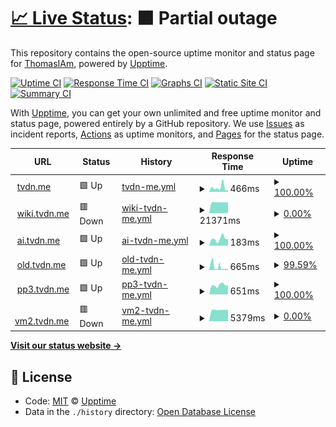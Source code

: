 # [📈 Live Status](https://status.tvdn.me): <!--live status--> **🟧 Partial outage**

This repository contains the open-source uptime monitor and status page for [ThomasIAm](https://github.com/ThomasIAm), powered by [Upptime](https://github.com/upptime/upptime).

[![Uptime CI](https://github.com/ThomasIAm/upptime/workflows/Uptime%20CI/badge.svg)](https://github.com/ThomasIAm/upptime/actions?query=workflow%3A%22Uptime+CI%22)
[![Response Time CI](https://github.com/koj-co/upptime/workflows/Response%20Time%20CI/badge.svg)](https://github.com/koj-co/upptime/actions?query=workflow%3A%22Response+Time+CI%22)
[![Graphs CI](https://github.com/ThomasIAm/upptime/workflows/Graphs%20CI/badge.svg)](https://github.com/ThomasIAm/upptime/actions?query=workflow%3A%22Graphs+CI%22)
[![Static Site CI](https://github.com/koj-co/upptime/workflows/Static%20Site%20CI/badge.svg)](https://github.com/koj-co/upptime/actions?query=workflow%3A%22Static+Site+CI%22)
[![Summary CI](https://github.com/koj-co/upptime/workflows/Summary%20CI/badge.svg)](https://github.com/koj-co/upptime/actions?query=workflow%3A%22Summary+CI%22)

With [Upptime](https://upptime.js.org), you can get your own unlimited and free uptime monitor and status page, powered entirely by a GitHub repository. We use [Issues](https://github.com/upptime/upptime/issues) as incident reports, [Actions](https://github.com/ThomasIAm/upptime/actions) as uptime monitors, and [Pages](https://demo.upptime.js.org) for the status page.

<!--start: status pages-->
<!-- This summary is generated by Upptime (https://github.com/upptime/upptime) -->
<!-- Do not edit this manually, your changes will be overwritten -->
<!-- prettier-ignore -->
| URL | Status | History | Response Time | Uptime |
| --- | ------ | ------- | ------------- | ------ |
| <img alt="" src="https://favicons.githubusercontent.com/tvdn.me" height="13"> [tvdn.me](https://tvdn.me) | 🟩 Up | [tvdn-me.yml](https://github.com/ThomasIAm/upptime/commits/HEAD/history/tvdn-me.yml) | <details><summary><img alt="Response time graph" src="./graphs/tvdn-me/response-time-week.png" height="20"> 466ms</summary><br><a href="https://status.tvdn.me/history/tvdn-me"><img alt="Response time 250" src="https://img.shields.io/endpoint?url=https%3A%2F%2Fraw.githubusercontent.com%2FThomasIAm%2Fupptime%2FHEAD%2Fapi%2Ftvdn-me%2Fresponse-time.json"></a><br><a href="https://status.tvdn.me/history/tvdn-me"><img alt="24-hour response time 307" src="https://img.shields.io/endpoint?url=https%3A%2F%2Fraw.githubusercontent.com%2FThomasIAm%2Fupptime%2FHEAD%2Fapi%2Ftvdn-me%2Fresponse-time-day.json"></a><br><a href="https://status.tvdn.me/history/tvdn-me"><img alt="7-day response time 466" src="https://img.shields.io/endpoint?url=https%3A%2F%2Fraw.githubusercontent.com%2FThomasIAm%2Fupptime%2FHEAD%2Fapi%2Ftvdn-me%2Fresponse-time-week.json"></a><br><a href="https://status.tvdn.me/history/tvdn-me"><img alt="30-day response time 278" src="https://img.shields.io/endpoint?url=https%3A%2F%2Fraw.githubusercontent.com%2FThomasIAm%2Fupptime%2FHEAD%2Fapi%2Ftvdn-me%2Fresponse-time-month.json"></a><br><a href="https://status.tvdn.me/history/tvdn-me"><img alt="1-year response time 262" src="https://img.shields.io/endpoint?url=https%3A%2F%2Fraw.githubusercontent.com%2FThomasIAm%2Fupptime%2FHEAD%2Fapi%2Ftvdn-me%2Fresponse-time-year.json"></a></details> | <details><summary><a href="https://status.tvdn.me/history/tvdn-me">100.00%</a></summary><a href="https://status.tvdn.me/history/tvdn-me"><img alt="All-time uptime 99.88%" src="https://img.shields.io/endpoint?url=https%3A%2F%2Fraw.githubusercontent.com%2FThomasIAm%2Fupptime%2FHEAD%2Fapi%2Ftvdn-me%2Fuptime.json"></a><br><a href="https://status.tvdn.me/history/tvdn-me"><img alt="24-hour uptime 100.00%" src="https://img.shields.io/endpoint?url=https%3A%2F%2Fraw.githubusercontent.com%2FThomasIAm%2Fupptime%2FHEAD%2Fapi%2Ftvdn-me%2Fuptime-day.json"></a><br><a href="https://status.tvdn.me/history/tvdn-me"><img alt="7-day uptime 100.00%" src="https://img.shields.io/endpoint?url=https%3A%2F%2Fraw.githubusercontent.com%2FThomasIAm%2Fupptime%2FHEAD%2Fapi%2Ftvdn-me%2Fuptime-week.json"></a><br><a href="https://status.tvdn.me/history/tvdn-me"><img alt="30-day uptime 99.95%" src="https://img.shields.io/endpoint?url=https%3A%2F%2Fraw.githubusercontent.com%2FThomasIAm%2Fupptime%2FHEAD%2Fapi%2Ftvdn-me%2Fuptime-month.json"></a><br><a href="https://status.tvdn.me/history/tvdn-me"><img alt="1-year uptime 99.97%" src="https://img.shields.io/endpoint?url=https%3A%2F%2Fraw.githubusercontent.com%2FThomasIAm%2Fupptime%2FHEAD%2Fapi%2Ftvdn-me%2Fuptime-year.json"></a></details>
| <img alt="" src="https://favicons.githubusercontent.com/wiki.tvdn.me" height="13"> [wiki.tvdn.me](https://wiki.tvdn.me) | 🟥 Down | [wiki-tvdn-me.yml](https://github.com/ThomasIAm/upptime/commits/HEAD/history/wiki-tvdn-me.yml) | <details><summary><img alt="Response time graph" src="./graphs/wiki-tvdn-me/response-time-week.png" height="20"> 21371ms</summary><br><a href="https://status.tvdn.me/history/wiki-tvdn-me"><img alt="Response time 6133" src="https://img.shields.io/endpoint?url=https%3A%2F%2Fraw.githubusercontent.com%2FThomasIAm%2Fupptime%2FHEAD%2Fapi%2Fwiki-tvdn-me%2Fresponse-time.json"></a><br><a href="https://status.tvdn.me/history/wiki-tvdn-me"><img alt="24-hour response time 21367" src="https://img.shields.io/endpoint?url=https%3A%2F%2Fraw.githubusercontent.com%2FThomasIAm%2Fupptime%2FHEAD%2Fapi%2Fwiki-tvdn-me%2Fresponse-time-day.json"></a><br><a href="https://status.tvdn.me/history/wiki-tvdn-me"><img alt="7-day response time 21371" src="https://img.shields.io/endpoint?url=https%3A%2F%2Fraw.githubusercontent.com%2FThomasIAm%2Fupptime%2FHEAD%2Fapi%2Fwiki-tvdn-me%2Fresponse-time-week.json"></a><br><a href="https://status.tvdn.me/history/wiki-tvdn-me"><img alt="30-day response time 19406" src="https://img.shields.io/endpoint?url=https%3A%2F%2Fraw.githubusercontent.com%2FThomasIAm%2Fupptime%2FHEAD%2Fapi%2Fwiki-tvdn-me%2Fresponse-time-month.json"></a><br><a href="https://status.tvdn.me/history/wiki-tvdn-me"><img alt="1-year response time 8842" src="https://img.shields.io/endpoint?url=https%3A%2F%2Fraw.githubusercontent.com%2FThomasIAm%2Fupptime%2FHEAD%2Fapi%2Fwiki-tvdn-me%2Fresponse-time-year.json"></a></details> | <details><summary><a href="https://status.tvdn.me/history/wiki-tvdn-me">0.00%</a></summary><a href="https://status.tvdn.me/history/wiki-tvdn-me"><img alt="All-time uptime 62.67%" src="https://img.shields.io/endpoint?url=https%3A%2F%2Fraw.githubusercontent.com%2FThomasIAm%2Fupptime%2FHEAD%2Fapi%2Fwiki-tvdn-me%2Fuptime.json"></a><br><a href="https://status.tvdn.me/history/wiki-tvdn-me"><img alt="24-hour uptime 0.00%" src="https://img.shields.io/endpoint?url=https%3A%2F%2Fraw.githubusercontent.com%2FThomasIAm%2Fupptime%2FHEAD%2Fapi%2Fwiki-tvdn-me%2Fuptime-day.json"></a><br><a href="https://status.tvdn.me/history/wiki-tvdn-me"><img alt="7-day uptime 0.00%" src="https://img.shields.io/endpoint?url=https%3A%2F%2Fraw.githubusercontent.com%2FThomasIAm%2Fupptime%2FHEAD%2Fapi%2Fwiki-tvdn-me%2Fuptime-week.json"></a><br><a href="https://status.tvdn.me/history/wiki-tvdn-me"><img alt="30-day uptime 10.74%" src="https://img.shields.io/endpoint?url=https%3A%2F%2Fraw.githubusercontent.com%2FThomasIAm%2Fupptime%2FHEAD%2Fapi%2Fwiki-tvdn-me%2Fuptime-month.json"></a><br><a href="https://status.tvdn.me/history/wiki-tvdn-me"><img alt="1-year uptime 41.94%" src="https://img.shields.io/endpoint?url=https%3A%2F%2Fraw.githubusercontent.com%2FThomasIAm%2Fupptime%2FHEAD%2Fapi%2Fwiki-tvdn-me%2Fuptime-year.json"></a></details>
| <img alt="" src="https://favicons.githubusercontent.com/ai.tvdn.me" height="13"> [ai.tvdn.me](https://ai.tvdn.me) | 🟩 Up | [ai-tvdn-me.yml](https://github.com/ThomasIAm/upptime/commits/HEAD/history/ai-tvdn-me.yml) | <details><summary><img alt="Response time graph" src="./graphs/ai-tvdn-me/response-time-week.png" height="20"> 183ms</summary><br><a href="https://status.tvdn.me/history/ai-tvdn-me"><img alt="Response time 314" src="https://img.shields.io/endpoint?url=https%3A%2F%2Fraw.githubusercontent.com%2FThomasIAm%2Fupptime%2FHEAD%2Fapi%2Fai-tvdn-me%2Fresponse-time.json"></a><br><a href="https://status.tvdn.me/history/ai-tvdn-me"><img alt="24-hour response time 152" src="https://img.shields.io/endpoint?url=https%3A%2F%2Fraw.githubusercontent.com%2FThomasIAm%2Fupptime%2FHEAD%2Fapi%2Fai-tvdn-me%2Fresponse-time-day.json"></a><br><a href="https://status.tvdn.me/history/ai-tvdn-me"><img alt="7-day response time 183" src="https://img.shields.io/endpoint?url=https%3A%2F%2Fraw.githubusercontent.com%2FThomasIAm%2Fupptime%2FHEAD%2Fapi%2Fai-tvdn-me%2Fresponse-time-week.json"></a><br><a href="https://status.tvdn.me/history/ai-tvdn-me"><img alt="30-day response time 168" src="https://img.shields.io/endpoint?url=https%3A%2F%2Fraw.githubusercontent.com%2FThomasIAm%2Fupptime%2FHEAD%2Fapi%2Fai-tvdn-me%2Fresponse-time-month.json"></a><br><a href="https://status.tvdn.me/history/ai-tvdn-me"><img alt="1-year response time 306" src="https://img.shields.io/endpoint?url=https%3A%2F%2Fraw.githubusercontent.com%2FThomasIAm%2Fupptime%2FHEAD%2Fapi%2Fai-tvdn-me%2Fresponse-time-year.json"></a></details> | <details><summary><a href="https://status.tvdn.me/history/ai-tvdn-me">100.00%</a></summary><a href="https://status.tvdn.me/history/ai-tvdn-me"><img alt="All-time uptime 99.94%" src="https://img.shields.io/endpoint?url=https%3A%2F%2Fraw.githubusercontent.com%2FThomasIAm%2Fupptime%2FHEAD%2Fapi%2Fai-tvdn-me%2Fuptime.json"></a><br><a href="https://status.tvdn.me/history/ai-tvdn-me"><img alt="24-hour uptime 100.00%" src="https://img.shields.io/endpoint?url=https%3A%2F%2Fraw.githubusercontent.com%2FThomasIAm%2Fupptime%2FHEAD%2Fapi%2Fai-tvdn-me%2Fuptime-day.json"></a><br><a href="https://status.tvdn.me/history/ai-tvdn-me"><img alt="7-day uptime 100.00%" src="https://img.shields.io/endpoint?url=https%3A%2F%2Fraw.githubusercontent.com%2FThomasIAm%2Fupptime%2FHEAD%2Fapi%2Fai-tvdn-me%2Fuptime-week.json"></a><br><a href="https://status.tvdn.me/history/ai-tvdn-me"><img alt="30-day uptime 100.00%" src="https://img.shields.io/endpoint?url=https%3A%2F%2Fraw.githubusercontent.com%2FThomasIAm%2Fupptime%2FHEAD%2Fapi%2Fai-tvdn-me%2Fuptime-month.json"></a><br><a href="https://status.tvdn.me/history/ai-tvdn-me"><img alt="1-year uptime 99.94%" src="https://img.shields.io/endpoint?url=https%3A%2F%2Fraw.githubusercontent.com%2FThomasIAm%2Fupptime%2FHEAD%2Fapi%2Fai-tvdn-me%2Fuptime-year.json"></a></details>
| <img alt="" src="https://favicons.githubusercontent.com/old.tvdn.me" height="13"> [old.tvdn.me](https://old.tvdn.me) | 🟩 Up | [old-tvdn-me.yml](https://github.com/ThomasIAm/upptime/commits/HEAD/history/old-tvdn-me.yml) | <details><summary><img alt="Response time graph" src="./graphs/old-tvdn-me/response-time-week.png" height="20"> 665ms</summary><br><a href="https://status.tvdn.me/history/old-tvdn-me"><img alt="Response time 365" src="https://img.shields.io/endpoint?url=https%3A%2F%2Fraw.githubusercontent.com%2FThomasIAm%2Fupptime%2FHEAD%2Fapi%2Fold-tvdn-me%2Fresponse-time.json"></a><br><a href="https://status.tvdn.me/history/old-tvdn-me"><img alt="24-hour response time 354" src="https://img.shields.io/endpoint?url=https%3A%2F%2Fraw.githubusercontent.com%2FThomasIAm%2Fupptime%2FHEAD%2Fapi%2Fold-tvdn-me%2Fresponse-time-day.json"></a><br><a href="https://status.tvdn.me/history/old-tvdn-me"><img alt="7-day response time 665" src="https://img.shields.io/endpoint?url=https%3A%2F%2Fraw.githubusercontent.com%2FThomasIAm%2Fupptime%2FHEAD%2Fapi%2Fold-tvdn-me%2Fresponse-time-week.json"></a><br><a href="https://status.tvdn.me/history/old-tvdn-me"><img alt="30-day response time 682" src="https://img.shields.io/endpoint?url=https%3A%2F%2Fraw.githubusercontent.com%2FThomasIAm%2Fupptime%2FHEAD%2Fapi%2Fold-tvdn-me%2Fresponse-time-month.json"></a><br><a href="https://status.tvdn.me/history/old-tvdn-me"><img alt="1-year response time 380" src="https://img.shields.io/endpoint?url=https%3A%2F%2Fraw.githubusercontent.com%2FThomasIAm%2Fupptime%2FHEAD%2Fapi%2Fold-tvdn-me%2Fresponse-time-year.json"></a></details> | <details><summary><a href="https://status.tvdn.me/history/old-tvdn-me">99.59%</a></summary><a href="https://status.tvdn.me/history/old-tvdn-me"><img alt="All-time uptime 99.91%" src="https://img.shields.io/endpoint?url=https%3A%2F%2Fraw.githubusercontent.com%2FThomasIAm%2Fupptime%2FHEAD%2Fapi%2Fold-tvdn-me%2Fuptime.json"></a><br><a href="https://status.tvdn.me/history/old-tvdn-me"><img alt="24-hour uptime 100.00%" src="https://img.shields.io/endpoint?url=https%3A%2F%2Fraw.githubusercontent.com%2FThomasIAm%2Fupptime%2FHEAD%2Fapi%2Fold-tvdn-me%2Fuptime-day.json"></a><br><a href="https://status.tvdn.me/history/old-tvdn-me"><img alt="7-day uptime 99.59%" src="https://img.shields.io/endpoint?url=https%3A%2F%2Fraw.githubusercontent.com%2FThomasIAm%2Fupptime%2FHEAD%2Fapi%2Fold-tvdn-me%2Fuptime-week.json"></a><br><a href="https://status.tvdn.me/history/old-tvdn-me"><img alt="30-day uptime 99.68%" src="https://img.shields.io/endpoint?url=https%3A%2F%2Fraw.githubusercontent.com%2FThomasIAm%2Fupptime%2FHEAD%2Fapi%2Fold-tvdn-me%2Fuptime-month.json"></a><br><a href="https://status.tvdn.me/history/old-tvdn-me"><img alt="1-year uptime 99.92%" src="https://img.shields.io/endpoint?url=https%3A%2F%2Fraw.githubusercontent.com%2FThomasIAm%2Fupptime%2FHEAD%2Fapi%2Fold-tvdn-me%2Fuptime-year.json"></a></details>
| <img alt="" src="https://favicons.githubusercontent.com/pp3.tvdn.me" height="13"> [pp3.tvdn.me](https://pp3.tvdn.me) | 🟩 Up | [pp3-tvdn-me.yml](https://github.com/ThomasIAm/upptime/commits/HEAD/history/pp3-tvdn-me.yml) | <details><summary><img alt="Response time graph" src="./graphs/pp3-tvdn-me/response-time-week.png" height="20"> 651ms</summary><br><a href="https://status.tvdn.me/history/pp3-tvdn-me"><img alt="Response time 616" src="https://img.shields.io/endpoint?url=https%3A%2F%2Fraw.githubusercontent.com%2FThomasIAm%2Fupptime%2FHEAD%2Fapi%2Fpp3-tvdn-me%2Fresponse-time.json"></a><br><a href="https://status.tvdn.me/history/pp3-tvdn-me"><img alt="24-hour response time 607" src="https://img.shields.io/endpoint?url=https%3A%2F%2Fraw.githubusercontent.com%2FThomasIAm%2Fupptime%2FHEAD%2Fapi%2Fpp3-tvdn-me%2Fresponse-time-day.json"></a><br><a href="https://status.tvdn.me/history/pp3-tvdn-me"><img alt="7-day response time 651" src="https://img.shields.io/endpoint?url=https%3A%2F%2Fraw.githubusercontent.com%2FThomasIAm%2Fupptime%2FHEAD%2Fapi%2Fpp3-tvdn-me%2Fresponse-time-week.json"></a><br><a href="https://status.tvdn.me/history/pp3-tvdn-me"><img alt="30-day response time 662" src="https://img.shields.io/endpoint?url=https%3A%2F%2Fraw.githubusercontent.com%2FThomasIAm%2Fupptime%2FHEAD%2Fapi%2Fpp3-tvdn-me%2Fresponse-time-month.json"></a><br><a href="https://status.tvdn.me/history/pp3-tvdn-me"><img alt="1-year response time 651" src="https://img.shields.io/endpoint?url=https%3A%2F%2Fraw.githubusercontent.com%2FThomasIAm%2Fupptime%2FHEAD%2Fapi%2Fpp3-tvdn-me%2Fresponse-time-year.json"></a></details> | <details><summary><a href="https://status.tvdn.me/history/pp3-tvdn-me">100.00%</a></summary><a href="https://status.tvdn.me/history/pp3-tvdn-me"><img alt="All-time uptime 99.94%" src="https://img.shields.io/endpoint?url=https%3A%2F%2Fraw.githubusercontent.com%2FThomasIAm%2Fupptime%2FHEAD%2Fapi%2Fpp3-tvdn-me%2Fuptime.json"></a><br><a href="https://status.tvdn.me/history/pp3-tvdn-me"><img alt="24-hour uptime 100.00%" src="https://img.shields.io/endpoint?url=https%3A%2F%2Fraw.githubusercontent.com%2FThomasIAm%2Fupptime%2FHEAD%2Fapi%2Fpp3-tvdn-me%2Fuptime-day.json"></a><br><a href="https://status.tvdn.me/history/pp3-tvdn-me"><img alt="7-day uptime 100.00%" src="https://img.shields.io/endpoint?url=https%3A%2F%2Fraw.githubusercontent.com%2FThomasIAm%2Fupptime%2FHEAD%2Fapi%2Fpp3-tvdn-me%2Fuptime-week.json"></a><br><a href="https://status.tvdn.me/history/pp3-tvdn-me"><img alt="30-day uptime 100.00%" src="https://img.shields.io/endpoint?url=https%3A%2F%2Fraw.githubusercontent.com%2FThomasIAm%2Fupptime%2FHEAD%2Fapi%2Fpp3-tvdn-me%2Fuptime-month.json"></a><br><a href="https://status.tvdn.me/history/pp3-tvdn-me"><img alt="1-year uptime 99.95%" src="https://img.shields.io/endpoint?url=https%3A%2F%2Fraw.githubusercontent.com%2FThomasIAm%2Fupptime%2FHEAD%2Fapi%2Fpp3-tvdn-me%2Fuptime-year.json"></a></details>
| <img alt="" src="https://favicons.githubusercontent.com/vm2.tvdn.me" height="13"> [vm2.tvdn.me](https://vm2.tvdn.me) | 🟥 Down | [vm2-tvdn-me.yml](https://github.com/ThomasIAm/upptime/commits/HEAD/history/vm2-tvdn-me.yml) | <details><summary><img alt="Response time graph" src="./graphs/vm2-tvdn-me/response-time-week.png" height="20"> 5379ms</summary><br><a href="https://status.tvdn.me/history/vm2-tvdn-me"><img alt="Response time 1158" src="https://img.shields.io/endpoint?url=https%3A%2F%2Fraw.githubusercontent.com%2FThomasIAm%2Fupptime%2FHEAD%2Fapi%2Fvm2-tvdn-me%2Fresponse-time.json"></a><br><a href="https://status.tvdn.me/history/vm2-tvdn-me"><img alt="24-hour response time 5400" src="https://img.shields.io/endpoint?url=https%3A%2F%2Fraw.githubusercontent.com%2FThomasIAm%2Fupptime%2FHEAD%2Fapi%2Fvm2-tvdn-me%2Fresponse-time-day.json"></a><br><a href="https://status.tvdn.me/history/vm2-tvdn-me"><img alt="7-day response time 5379" src="https://img.shields.io/endpoint?url=https%3A%2F%2Fraw.githubusercontent.com%2FThomasIAm%2Fupptime%2FHEAD%2Fapi%2Fvm2-tvdn-me%2Fresponse-time-week.json"></a><br><a href="https://status.tvdn.me/history/vm2-tvdn-me"><img alt="30-day response time 5362" src="https://img.shields.io/endpoint?url=https%3A%2F%2Fraw.githubusercontent.com%2FThomasIAm%2Fupptime%2FHEAD%2Fapi%2Fvm2-tvdn-me%2Fresponse-time-month.json"></a><br><a href="https://status.tvdn.me/history/vm2-tvdn-me"><img alt="1-year response time 1416" src="https://img.shields.io/endpoint?url=https%3A%2F%2Fraw.githubusercontent.com%2FThomasIAm%2Fupptime%2FHEAD%2Fapi%2Fvm2-tvdn-me%2Fresponse-time-year.json"></a></details> | <details><summary><a href="https://status.tvdn.me/history/vm2-tvdn-me">0.00%</a></summary><a href="https://status.tvdn.me/history/vm2-tvdn-me"><img alt="All-time uptime 81.14%" src="https://img.shields.io/endpoint?url=https%3A%2F%2Fraw.githubusercontent.com%2FThomasIAm%2Fupptime%2FHEAD%2Fapi%2Fvm2-tvdn-me%2Fuptime.json"></a><br><a href="https://status.tvdn.me/history/vm2-tvdn-me"><img alt="24-hour uptime 0.00%" src="https://img.shields.io/endpoint?url=https%3A%2F%2Fraw.githubusercontent.com%2FThomasIAm%2Fupptime%2FHEAD%2Fapi%2Fvm2-tvdn-me%2Fuptime-day.json"></a><br><a href="https://status.tvdn.me/history/vm2-tvdn-me"><img alt="7-day uptime 0.00%" src="https://img.shields.io/endpoint?url=https%3A%2F%2Fraw.githubusercontent.com%2FThomasIAm%2Fupptime%2FHEAD%2Fapi%2Fvm2-tvdn-me%2Fuptime-week.json"></a><br><a href="https://status.tvdn.me/history/vm2-tvdn-me"><img alt="30-day uptime 0.00%" src="https://img.shields.io/endpoint?url=https%3A%2F%2Fraw.githubusercontent.com%2FThomasIAm%2Fupptime%2FHEAD%2Fapi%2Fvm2-tvdn-me%2Fuptime-month.json"></a><br><a href="https://status.tvdn.me/history/vm2-tvdn-me"><img alt="1-year uptime 75.57%" src="https://img.shields.io/endpoint?url=https%3A%2F%2Fraw.githubusercontent.com%2FThomasIAm%2Fupptime%2FHEAD%2Fapi%2Fvm2-tvdn-me%2Fuptime-year.json"></a></details>

<!--end: status pages-->

[**Visit our status website →**](https://status.tvdn.me)

## 📄 License

- Code: [MIT](./LICENSE) © [Upptime](https://upptime.js.org)
- Data in the `./history` directory: [Open Database License](https://opendatacommons.org/licenses/odbl/1-0/)
